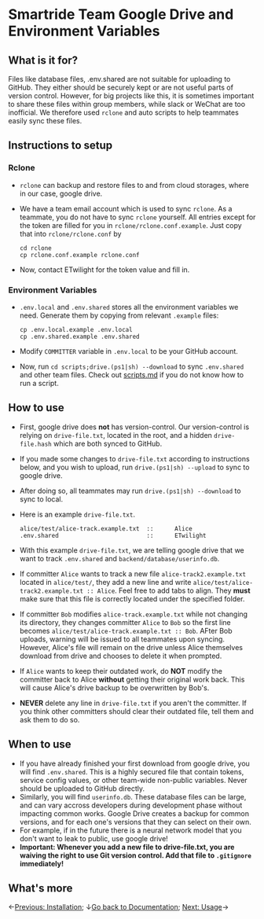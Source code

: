 # Smartride Team Google Drive and Environment Variables

## What is it for?

Files like database files, .env.shared are not suitable for uploading to GitHub. They either should be securely kept or are not useful parts of version control. However, for big projects like this, it is sometimes important to share these files within group members, while slack or WeChat are too inofficial. We therefore used `rclone` and auto scripts to help teammates easily sync these files.

## Instructions to setup

### Rclone

- `rclone` can backup and restore files to and from cloud storages, where in our case, google drive.

- We have a team email account which is used to sync `rclone`. As a teammate, you do not have to sync `rclone` yourself. All entries except for the token are filled for you in `rclone/rclone.conf.example`. Just copy that into `rclone/rclone.conf` by

  ```
  cd rclone
  cp rclone.conf.example rclone.conf
  ```

- Now, contact ETwilight for the token value and fill in.

### Environment Variables

- `.env.local` and `.env.shared` stores all the environment variables we need. Generate them by copying from relevant `.example` files:

  ```
  cp .env.local.example .env.local
  cp .env.shared.example .env.shared
  ```

- Modify `COMMITTER` variable in `.env.local` to be your GitHub account.

- Now, run `cd scripts;drive.(ps1|sh) --download` to sync `.env.shared` and other team files. Check out [scripts.md](scripts.md) if you do not know how to run a script.

## How to use

- First, google drive does **not** has version-control. Our version-control is relying on `drive-file.txt`, located in the root, and a hidden `drive-file.hash` which are both synced to GitHub.

- If you made some changes to `drive-file.txt` according to instructions below, and you wish to upload, run `drive.(ps1|sh) --upload` to sync to google drive.

- After doing so, all teammates may run `drive.(ps1|sh) --download` to sync to local.

- Here is an example `drive-file.txt`.

  ```
  alice/test/alice-track.example.txt  ::      Alice
  .env.shared                         ::      ETwilight
  ```

- With this example `drive-file.txt`, we are telling google drive that we want to track `.env.shared` and `backend/database/userinfo.db`.

- If committer `Alice` wants to track a new file `alice-track2.example.txt` located in `alice/test/`, they add a new line and write `alice/test/alice-track2.example.txt :: Alice`. Feel free to add tabs to align. They **must** make sure that this file is correctly located under the specified folder.

- If committer `Bob` modifies `alice-track.example.txt` while not changing its directory, they changes committer `Alice` to `Bob` so the first line becomes `alice/test/alice-track.example.txt :: Bob`. AFter Bob uploads, warning will be issued to all teammates upon syncing. However, Alice's file will remain on the drive unless Alice themselves download from drive and chooses to delete it when prompted.

- If `Alice` wants to keep their outdated work, do **NOT** modify the committer back to Alice **without** getting their original work back. This will cause Alice's drive backup to be overwritten by Bob's.

- **NEVER** delete any line in `drive-file.txt` if you aren't the committer. If you think other committers should clear their outdated file, tell them and ask them to do so.

## When to use

- If you have already finished your first download from google drive, you will find `.env.shared`. This is a highly secured file that contain tokens, service config values, or other team-wide non-public variables. Never should be uploaded to GitHub directly.
- Similarly, you will find `userinfo.db`. These database files can be large, and can vary accross developers during development phase without impacting common works. Google Drive creates a backup for common versions, and for each one's versions that they can select on their own.
- For example, if in the future there is a neural network model that you don't want to leak to public, use google drive!
- **Important: Whenever you add a new file to drive-file.txt, you are waiving the right to use Git version control. Add that file to `.gitignore` immediately!**

## What's more

←[Previous: Installation](installation.md); ↓[Go back to Documentation](./README.md); [Next: Usage](usage.md)→

```

```
